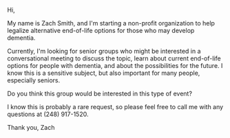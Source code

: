 Hi, 

My name is Zach Smith, and I'm starting a non-profit organization to help legalize alternative end-of-life options for those who may develop dementia. 

Currently, I'm looking for senior groups who might be interested in a conversational meeting to discuss the topic, learn about current end-of-life options for people with dementia, and about the possibilities for the future. I know this is a sensitive subject, but also important for many people, especially seniors.

Do you think this group would be interested in this type of event? 

I know this is probably a rare request, so please feel free to call me with any questions at (248) 917-1520. 

Thank you,
Zach

